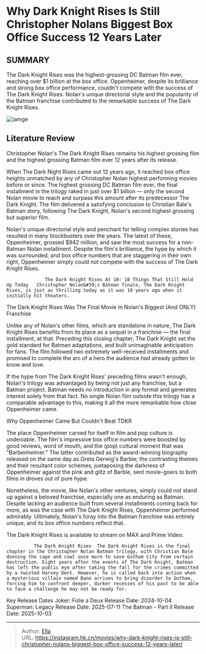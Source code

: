 # Why Dark Knight Rises Is Still Christopher Nolans Biggest Box Office Success 12 Years Later


## SUMMARY 



  The Dark Knight Rises was the highest-grossing DC Batman film ever, reaching over $1 billion at the box office.   Oppenheimer, despite its brilliance and strong box office performance, couldn&#39;t compete with the success of The Dark Knight Rises.   Nolan&#39;s unique directorial style and the popularity of the Batman franchise contributed to the remarkable success of The Dark Knight Rises.  

![iamge](https://static1.srcdn.com/wordpress/wp-content/uploads/2024/01/the-dark-knight-rises.jpg)

## Literature Review

Christopher Nolan&#39;s The Dark Knight Rises remains his highest grossing film and the highest grossing Batman film ever 12 years after its release.




When The Dark Night Rises came out 12 years ago, it reached box office heights unmatched by any of Christopher Nolan highest performing movies before or since. The highest grossing DC Batman film ever, the final installment in the trilogy raked in just over $1 billion — only the second Nolan movie to reach and surpass this amount after its predecessor The Dark Knight. The film delivered a satisfying conclusion to Christian Bale&#39;s Batman story, following The Dark Knight, Nolan&#39;s second highest grossing but superior film.




Nolan&#39;s unique directorial style and penchant for telling complex stories has resulted in many blockbusters over the years. The latest of these, Oppenheimer, grossed $942 million, and saw the most success for a non-Batman Nolan installment. Despite the film&#39;s brilliance, the hype by which it was surrounded, and box office numbers that are staggering in their own right, Oppenheimer simply could not compete with the success of The Dark Knight Rises.

                  The Dark Knight Rises At 10: 10 Things That Still Hold Up Today   Christopher Nolan&#39;s Batman finale, The Dark Knight Rises, is just as thrilling today as it was 10 years ago when it initially hit theaters.   


 The Dark Knight Rises Was The Final Movie In Nolan&#39;s Biggest (And ONLY) Franchise 
          

Unlike any of Nolan&#39;s other films, which are standalone in nature, The Dark Knight Rises benefits from its place as a sequel in a franchise — the final installment, at that. Preceding this closing chapter, The Dark Knight set the gold standard for Batman adaptations, and built unimaginable anticipation for fans. The film followed two extremely well-received installments and promised to complete the arc of a hero the audience had already gotten to know and love.




If the hype from The Dark Knight Rises&#39; preceding films wasn&#39;t enough, Nolan&#39;s trilogy was advantaged by being not just any franchise, but a Batman project. Batman needs no introduction in any format and generates interest solely from that fact. No single Nolan film outside this trilogy has a comparable advantage to this, making it all the more remarkable how close Oppenheimer came.



 Why Oppenheimer Came   But Couldn&#39;t Beat TDKR 
         

The place Oppenheimer carved for itself in film and pop culture is undeniable. The film&#39;s impressive box office numbers were boosted by good reviews, word of mouth, and the (pop) cultural moment that was &#34;Barbenheimer.&#34; The latter contributed as the award-winning biography released on the same day as Greta Gerwig&#39;s Barbie; the contrasting themes and their resultant color schemes, juxtaposing the darkness of Oppenheimer against the pink and glitz of Barbie, sent movie-goers to both films in droves out of pure hype.




Nonetheless, the movie, like Nolan&#39;s other ventures, simply could not stand up against a beloved franchise, especially one as enduring as Batman. Despite lacking an audience built from several installments coming back for more, as was the case with The Dark Knight Rises, Oppenheimer performed admirably. Ultimately, Nolan&#39;s foray into the Batman franchise was entirely unique, and its box office numbers reflect that.

The Dark Knight Rises is available to stream on MAX and Prime Video.

              The Dark Knight Rises  The Dark Knight Rises is the final chapter in the Christopher Nolan Batman trilogy, with Christian Bale donning the cape and cowl once more to save Gotham City from certain destruction. Eight years after the events of The Dark Knight, Batman has left the public eye after taking the fall for the crimes committed by a twisted Harvey Dent. However, he is called back into action when a mysterious villain named Bane arrives to bring disorder to Gotham, forcing him to confront deeper, darker recesses of his past to be able to face a challenge he may not be ready for.   

  Key Release Dates              Joker: Folie a Deux Release Date: 2024-10-04                   Superman: Legacy Release Date: 2025-07-11                   The Batman - Part II Release Date: 2025-10-03      

---

> Author: [Ella](https://instagram.hk.cn/)  
> URL: https://instagram.hk.cn/movies/why-dark-knight-rises-is-still-christopher-nolans-biggest-box-office-success-12-years-later/  

